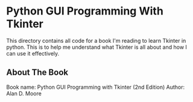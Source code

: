# Python GUI Programming With Tkinter
This directory contains all code for a book I'm reading to learn Tkinter in python.
This is to help me understand what Tkinter is all about and how I can use it effectively.

## About The Book
Book name: Python GUI Programming with Tkinter (2nd Edition)
Author: Alan D. Moore